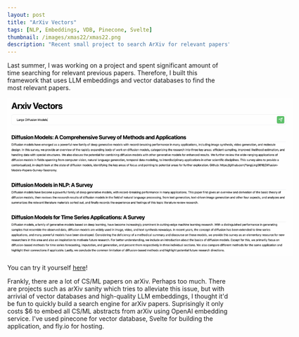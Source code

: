 ```yaml
---
layout: post
title: "ArXiv Vectors"
tags: [NLP, Embeddings, VDB, Pinecone, Svelte]
thumbnail: /images/xmas22/xmas22.png
description: "Recent small project to search ArXiv for relevant papers"
---
```


Last summer, I was working on a project and spent significant amount of time searching for relevant previous papers. Therefore, I built this framework that uses LLM embeddings and vector databases to find the most relevant papers.

<!--more-->

<center>
<img src="/images/arxiv.png" style="max-width:650px"/>
</center>

You can try it yourself [here](https://arxiv.fly.dev/)!

Frankly, there are a lot of CS/ML papers on arXiv. Perhaps too much. There are projects such as arXiv sanity which tries to alleviate this issue, but with arrivial of vector databases and high-quality LLM embeddings, I thought it'd be fun to quickly build a search engine for arXiv papers. Suprisingly it only costs $6 to embed all CS/ML abstracts from arXiv using OpenAI embedding service. I've used pinecone for vector database, Svelte for building the application, and fly.io for hosting.